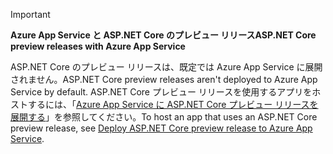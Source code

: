 > [!IMPORTANT]
> <span data-ttu-id="4fdbe-101">**Azure App Service と ASP.NET Core のプレビュー リリース**</span><span class="sxs-lookup"><span data-stu-id="4fdbe-101">**ASP.NET Core preview releases with Azure App Service**</span></span>
>
> <span data-ttu-id="4fdbe-102">ASP.NET Core のプレビュー リリースは、既定では Azure App Service に展開されません。</span><span class="sxs-lookup"><span data-stu-id="4fdbe-102">ASP.NET Core preview releases aren't deployed to Azure App Service by default.</span></span> <span data-ttu-id="4fdbe-103">ASP.NET Core プレビュー リリースを使用するアプリをホストするには、「[Azure App Service に ASP.NET Core プレビュー リリースを展開する](xref:host-and-deploy/azure-apps/index#deploy-aspnet-core-preview-release-to-azure-app-service)」を参照してください。</span><span class="sxs-lookup"><span data-stu-id="4fdbe-103">To host an app that uses an ASP.NET Core preview release, see [Deploy ASP.NET Core preview release to Azure App Service](xref:host-and-deploy/azure-apps/index#deploy-aspnet-core-preview-release-to-azure-app-service).</span></span>
